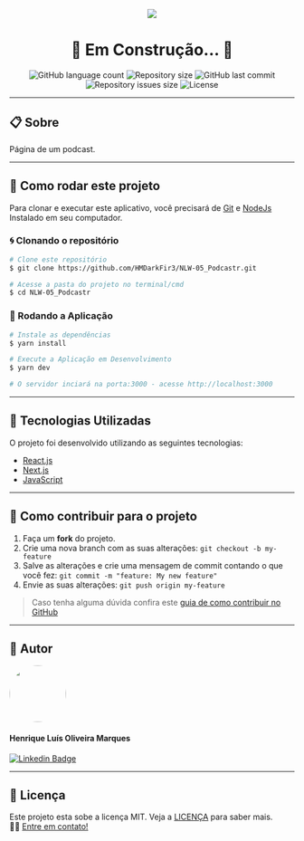 <p align="center" >
  <img align="center" src="https://user-images.githubusercontent.com/65872394/115479712-66f5c200-a21f-11eb-971d-17ba004d1457.png" />
</p>

<h1 align="center">
  🚧 Em Construção... 🚧
</h1>

<p align="center" >
  <img alt="GitHub language count" src="https://img.shields.io/github/languages/count/hmdarkfir3/NLW-05_Podcastr" />
  
  <img alt="Repository size" src="https://img.shields.io/github/repo-size/hmdarkfir3/NLW-05_Podcastr">
  
  <img alt="GitHub last commit" src="https://img.shields.io/github/last-commit/hmdarkfir3/NLW-05_Podcastr">
  
  <img alt="Repository issues size" src="https://img.shields.io/github/issues/hmdarkfir3/NLW-05_Podcastr">
  
  <img alt="License" src="https://img.shields.io/badge/license-MIT-blue.svg" />
</p>
  
---

## 📋 Sobre
Página de um podcast.

---

## 📂 Como rodar este projeto

Para clonar e executar este aplicativo, você precisará de [Git](https://git-scm.com) e [NodeJs](https://nodejs.org/en/) Instalado em seu computador.

### 🌀 Clonando o repositório

```bash
# Clone este repositório
$ git clone https://github.com/HMDarkFir3/NLW-05_Podcastr.git

# Acesse a pasta do projeto no terminal/cmd
$ cd NLW-05_Podcastr
```

### 🎲 Rodando a Aplicação

```bash
# Instale as dependências
$ yarn install

# Execute a Aplicação em Desenvolvimento
$ yarn dev

# O servidor inciará na porta:3000 - acesse http://localhost:3000
```

---

## 🚀 Tecnologias Utilizadas
 
O projeto foi desenvolvido utilizando as seguintes tecnologias:

- [React.js](https://reactjs.org)
- [Next.js](https://nextjs.org)
- [JavaScript](https://developer.mozilla.org/pt-BR/docs/Web/JavaScript)

---

## 💪 Como contribuir para o projeto

1. Faça um **fork** do projeto.
2. Crie uma nova branch com as suas alterações: `git checkout -b my-feature`
3. Salve as alterações e crie uma mensagem de commit contando o que você fez: `git commit -m "feature: My new feature"`
4. Envie as suas alterações: `git push origin my-feature`
> Caso tenha alguma dúvida confira este [guia de como contribuir no GitHub](https://github.com/firstcontributions/first-contributions)

---

## 🧑 Autor

<img style="border-radius: 50%;" src="https://github.com/HMDarkFir3.png" width="100px;" alt=""/>
 <h4>Henrique Luís Oliveira Marques</h4>

[![Linkedin Badge](https://img.shields.io/badge/-Henrique-blue?style=flat-square&logo=Linkedin&logoColor=white&link=https://www.linkedin.com/in/henrique-luís-oliveira-marques-3406361a7/)](https://www.linkedin.com/in/henrique-luís-oliveira-marques-3406361a7/) 

---

## 📝 Licença
Este projeto esta sobe a licença MIT. Veja a [LICENÇA](./LICENSE) para saber mais. 
<br>
👋🏽 [Entre em contato!](https://www.linkedin.com/in/henrique-luís-oliveira-marques-3406361a7/)
